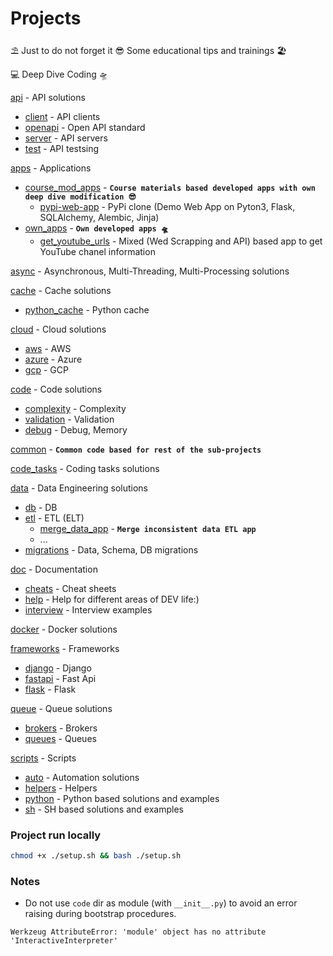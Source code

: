 # Projects

⛱️ Just to do not forget it 😎 Some educational tips and trainings 🏖️

💻 Deep Dive Coding 🛸

[api](/api) - API solutions

- [client](/api/client) - API clients
- [openapi](/api/openapi) - Open API standard
- [server](/api/server) - API servers
- [test](/api/test) - API testsing

[apps](/apps) - Applications
- [course_mod_apps](/apps/course_mod_apps) - **`Course materials based developed apps with own deep dive
  modification 😎`**
  - [pypi-web-app](/apps/course_mod_apps/pypi_web_app) - PyPi clone (Demo Web App on Pyton3, Flask, SQLAlchemy,
    Alembic, Jinja)
- [own_apps](/apps/own_apps) - **`Own developed apps 🛸`**
  - [get_youtube_urls](/apps/own_apps/get_youtube_urls) - Mixed (Wed Scrapping and API) based app to get YouTube chanel
    information

[async](/async) - Asynchronous, Multi-Threading, Multi-Processing solutions

[cache](/cache) - Cache solutions
- [python_cache](/cache/python_cache) - Python cache

[cloud](/cloud) - Cloud solutions
- [aws](/cloud/aws) - AWS
- [azure](/cloud/azure) - Azure
- [gcp](/cloud/gcp) - GCP

[code](/code) - Code solutions
- [complexity](/code/complexity) - Complexity
- [validation](/code/validation) - Validation
- [debug](/code/debug) - Debug, Memory

[common](/common) - **`Common code based for rest of the sub-projects`**

[code_tasks](/tasks) - Coding tasks solutions

[data](/data) - Data Engineering solutions
- [db](/data/db) - DB
- [etl](/data/etl) - ETL (ELT)
    - [merge_data_app](/data/etl/001_merge_data) - **`Merge inconsistent data ETL app`**
    - ...
- [migrations](/data/migrations) - Data, Schema, DB migrations

[doc](/doc) - Documentation

- [cheats](/doc/cheats) - Cheat sheets
- [help](/doc/help) - Help for different areas of DEV life:)
- [interview](/doc/interview) - Interview examples

[docker](/docker) - Docker solutions

[frameworks](/frameworks) - Frameworks

- [django](/frameworks/django)  - Django
- [fastapi](/frameworks/fastapi)  - Fast Api
- [flask](/frameworks/flask)  - Flask

[queue](/queue) - Queue solutions
- [brokers](/queue/brokers) - Brokers
- [queues](/queue/queues) - Queues

[scripts](/scripts) - Scripts
- [auto](/scripts/auto) - Automation solutions
- [helpers](/scripts/helpers) - Helpers
- [python](/scripts/python) - Python based solutions and examples
- [sh](/scripts/sh) - SH based solutions and examples

### Project run locally
```sh
chmod +x ./setup.sh && bash ./setup.sh
```

### Notes

- Do not use `code` dir as module (with `__init__.py`) to avoid an error raising during bootstrap procedures.
```
Werkzeug AttributeError: 'module' object has no attribute 'InteractiveInterpreter'
```
